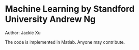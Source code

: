 # Machine Learning by Standford University Andrew Ng
Author: Jackie Xu

The code is implemented in Matlab. Anyone may contribute.

